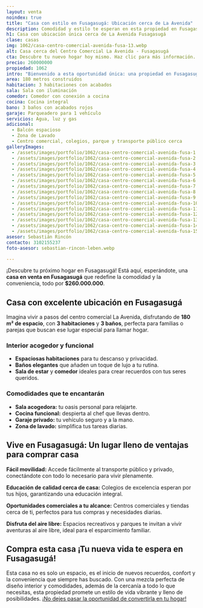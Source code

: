 ```yaml
---
layout: venta
noindex: true
title: "Casa con estilo en Fusagasugá: Ubicación cerca de La Avenida"
description: Comodidad y estilo te esperan en esta propiedad en Fusagasugá, cerca de La Avenida 🛣️. ¡Haz clic para hacerla tuya hoy mismo!
h1: Casa con ubicación única cerca de La Avenida Fusagasugá
clase: casas
img: 1062/casa-centro-comercial-avenida-fusa-13.webp
alt: Casa cerca del Centro Comercial La Avenida - Fusagasugá
cta: Descubre tu nuevo hogar hoy mismo. Haz clic para más información.
precio: 260000000
propiedad: 1062
intro: "Bienvenido a esta oportunidad única: una propiedad en Fusagasugá, cerca del centro comercial La Avenida. Descubre las comodidades de este hogar ideal para ti."
area: 180 metros construidos
habitacion: 3 habitaciones con acabados 
sala: Sala con iluminación
comedor: Comedor con conexión a cocina
cocina: Cocina integral
bano: 3 baños con acabados rojos
garaje: Parqueadero para 1 vehículo
servicios: Agua, luz y gas 
adicional:
  - Balcón espacioso
  - Zona de Lavado
  - Centro comercial, colegios, parque y transporte público cerca
galleryImages:
  - /assets/images/portfolio/1062/casa-centro-comercial-avenida-fusa-1.webp
  - /assets/images/portfolio/1062/casa-centro-comercial-avenida-fusa-2.webp
  - /assets/images/portfolio/1062/casa-centro-comercial-avenida-fusa-3.webp
  - /assets/images/portfolio/1062/casa-centro-comercial-avenida-fusa-4.webp
  - /assets/images/portfolio/1062/casa-centro-comercial-avenida-fusa-5.webp
  - /assets/images/portfolio/1062/casa-centro-comercial-avenida-fusa-6.webp
  - /assets/images/portfolio/1062/casa-centro-comercial-avenida-fusa-7.webp
  - /assets/images/portfolio/1062/casa-centro-comercial-avenida-fusa-8.webp
  - /assets/images/portfolio/1062/casa-centro-comercial-avenida-fusa-9.webp
  - /assets/images/portfolio/1062/casa-centro-comercial-avenida-fusa-10.webp
  - /assets/images/portfolio/1062/casa-centro-comercial-avenida-fusa-11.webp
  - /assets/images/portfolio/1062/casa-centro-comercial-avenida-fusa-12.webp
  - /assets/images/portfolio/1062/casa-centro-comercial-avenida-fusa-13.webp
  - /assets/images/portfolio/1062/casa-centro-comercial-avenida-fusa-14.webp
  - /assets/images/portfolio/1062/casa-centro-comercial-avenida-fusa-15.webp
asesor: Sebastián Rincón
contacto: 3102155237
foto-asesor: sebastian-rincon-leben.webp

---
```

¡Descubre tu próximo hogar en Fusagasugá! Está aquí, esperándote, una **casa en venta en Fusagasugá** que redefine la comodidad y la conveniencia, todo por **$260.000.000**.

## Casa con excelente ubicación en Fusagasugá

Imagina vivir a pasos del centro comercial La Avenida, disfrutando de **180 m² de espacio**, con **3 habitaciones** y **3 baños**, perfecta para familias o parejas que buscan ese lugar especial para llamar hogar.

### Interior acogedor y funcional

- **Espaciosas habitaciones** para tu descanso y privacidad.  
- **Baños elegantes** que añaden un toque de lujo a tu rutina.  
- **Sala de estar** y **comedor** ideales para crear recuerdos con tus seres queridos.

### Comodidades que te encantarán 

- **Sala acogedora:** tu oasis personal para relajarte.  
- **Cocina funcional:** despierta al chef que llevas dentro.  
- **Garaje privado:** tu vehículo seguro y a la mano.  
- **Zona de lavado:** simplifica tus tareas diarias.

## Vive en Fusagasugá: Un lugar lleno de ventajas para comprar casa

**Fácil movilidad:** Accede fácilmente al transporte público y privado, conectándote con todo lo necesario para vivir plenamente.

**Educación de calidad cerca de casa:** Colegios de excelencia esperan por tus hijos, garantizando una educación integral.

**Oportunidades comerciales a tu alcance:** Centros comerciales y tiendas cerca de ti, perfectos para tus compras y necesidades diarias.

**Disfruta del aire libre:** Espacios recreativos y parques te invitan a vivir aventuras al aire libre, ideal para el esparcimiento familiar.

## Compra esta casa ¡Tu nueva vida te espera en Fusagasugá!

Esta casa no es solo un espacio, es el inicio de nuevos recuerdos, confort y la conveniencia que siempre has buscado. Con una mezcla perfecta de diseño interior y comodidades, además de la cercanía a todo lo que necesitas, esta propiedad promete un estilo de vida vibrante y lleno de posibilidades. [¡No dejes pasar la oportunidad de convertirla en tu hogar!](#asesor)
